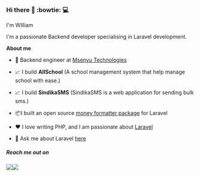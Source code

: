 ### Hi there :rocket: :bowtie: :computer:

I'm William


I'm a passionate Backend developer specialising in Laravel development.

**About me**

- 💼 Backend engineer at [Msenyu Technologies](https://msenyu.com)

- 📈 I build **AllSchool** (A school management system that help manage school with ease.)
- 📈 I build **SindikaSMS** (SindikaSMS is a web application for sending bulk sms.)

 
- 📦I built an open source [money formatter package](https://github.com/Williamug/money-formatter) for Laravel


- ❤️ I love writing PHP, and I am passionate about [Laravel](https://www.laravel.com)

- 💬 Ask me about Laravel [here](https://twitter.com/WilliamAsaba)


##### Reach me out on 
<p><img src="https://img.shields.io/twitter/url?style=social&url=https%3A%2F%2Fwww.twitter.com%2FWilliamAsaba"><img src="https://img.shields.io/badge/github-follow-blue"></p>

